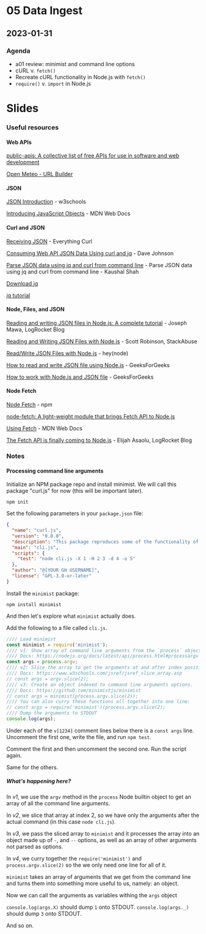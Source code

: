 # 05 Data Ingest

## 2023-01-31

### Agenda

- a01 review: minimist and command line options
- cURL v. `fetch()`
- Recreate cURL functionality in Node.js with `fetch()`
- `require()` v. `import` in Node.js


# Slides



### Useful resources

#### Web APIs

[public-apis: A collective list of free APIs for use in software and web development](https://github.com/public-apis/public-apis) 

[Open Meteo - URL Builder](https://open-meteo.com/en/docs#api_form)

#### JSON

[JSON Introduction](https://www.w3schools.com/js/js_json_intro.asp) - w3schools

[Introducing JavaScript Objects](https://developer.mozilla.org/en-US/docs/Learn/JavaScript/Objects) - MDN Web Docs

#### Curl and JSON

[Receiving JSON](https://everything.curl.dev/http/post/json#receiving-json) - Everything Curl

[Consuming Web API JSON Data Using curl and jq](https://thisdavej.com/consuming-web-api-json-data-using-curl-and-jq/) - Dave Johnson

[Parse JSON data using jq and curl from command line](https://medium.com/how-tos-for-coders/https-medium-com-how-tos-for-coders-parse-json-data-using-jq-and-curl-from-command-line-5aa8a05cd79b) - Parse JSON data using jq and curl from command line - Kaushal Shah

[Download jq](https://stedolan.github.io/jq/download/)

[jq tutorial](https://stedolan.github.io/jq/tutorial/)

#### Node, Files, and JSON

[Reading and writing JSON files in Node.js: A complete tutorial](https://blog.logrocket.com/reading-writing-json-files-nodejs-complete-tutorial/) - Joseph Mawa, LogRocket Blog

[Reading and Writing JSON Files with Node.js](https://stackabuse.com/reading-and-writing-json-files-with-node-js/) - Scott Robinson, StackAbuse

[Read/Write JSON Files with Node.js](https://heynode.com/tutorial/readwrite-json-files-nodejs/) - hey(node)

[How to read and write JSON file using Node.js](https://www.geeksforgeeks.org/how-to-read-and-write-json-file-using-node-js/) - GeeksForGeeks

[How to work with Node.js and JSON file](https://www.geeksforgeeks.org/how-to-work-with-node-js-and-json-file/) - GeeksForGeeks

#### Node Fetch

[Node Fetch](https://www.npmjs.com/package/node-fetch) - npm

[node-fetch: A light-weight module that brings Fetch API to Node.js](https://github.com/node-fetch/node-fetch)

[Using Fetch](https://developer.mozilla.org/en-US/docs/Web/API/Fetch_API/Using_Fetch) - MDN Web Docs

[The Fetch API is finally coming to Node.js](https://blog.logrocket.com/fetch-api-node-js/) - Elijah Asaolu, LogRocket Blog

### Notes

#### Processing command line arguments

Initialize an NPM package repo and install minimist.
We will call this package "curl.js" for now (this will be important later).

```
npm init
```

Set the following parameters in your `package.json` file:

```package.json
{
  "name": "curl.js",
  "version": "0.0.0",
  "description": "This package reproduces some of the functionality of cURL using Node.js fetch.",
  "main": "cli.js",
  "scripts": {
    "test": "node cli.js -X 1 -H 2 3 -d 4 -o 5" 
  },
  "author": "@[YOUR GH USERNAME]",
  "license": "GPL-3.0-or-later"
}
```

Install the `minimist` package:

```
npm install minimist
```

And then let's explore what `minimist` actually does.

Add the following to a file called `cli.js`.

```cli.js
//// Load minimist
const minimist = require('minimist');
//// v1: Show array of command line arguments from the `process` object.
//// Docs: https://nodejs.org/docs/latest/api/process.html#processargv
const args = process.argv;
//// v2: Slice the array to get the arguments at and after index position 2.
//// Docs: https://www.w3schools.com/jsref/jsref_slice_array.asp
// const args = argv.slice(2);
//// v3: Create an object indexed to command line arguments options.
//// Docs: https://github.com/minimistjs/minimist
// const args = minimist(process.argv.slice(2));
//// You can also curry these functions all together into one line:
// const args = require('minimist')(process.argv.slice(2);
//// Dump the arguments to STDOUT
console.log(args);
```

Under each of the `v[1234]` comment lines below there is a `const args` line.
Uncomment the first one, write the file, and run `npm test`.

Comment the first and then uncomment the second one.
Run the script again.

Same for the others. 

##### What's happening here? 

In _v1_, we use the `argv` method in the `process` Node builtin object to get an array of all the command line arguments.

In _v2_, we slice that array at index 2, so we have only the arguments after the actual command (in this case `node cli.js`). 

In _v3_, we pass the sliced array to `minimist` and it processes the array into an object made up of `-`, and `--` options, as well as an array of other arguments not parsed as options.

In _v4_, we curry together the `require('minimist')` and `process.argv.slice(2)` so the we only need one line for all of it.

`minimist` takes an array of arguments that we get from the command line and turns them into something more useful to us, namely: an object.

Now we can call the arguments as variables withing the `args` object

`console.log(args.X)` should dump `1` onto STDOUT.
`console.log(args._)` should dump `3` onto STDOUT.

And so on.

<!--
#### Get JSON weather data with cURL

We'll get some weather data from Open Meteo (see ULR builder above) using Curl:

```
curl "https://api.open-meteo.com/v1/forecast?latitude=35.92&longitude=-79.05&current_weather=true&temperature_unit=fahrenheit&windspeed_unit=mph&precipitation_unit=inch&timezone=America%2FNew_York"
```
The output is just a string of JSON, which is fine for a computer to read, but hard for us. If we want to be able to see it in a pretty format, we can use a tool called `jq`, which is a command line implementation of jQuery. 

```
curl "https://api.open-meteo.com/v1/forecast?latitude=35.92&longitude=-79.05&current_weather=true&temperature_unit=fahrenheit&windspeed_unit=mph&precipitation_unit=inch&timezone=America%2FNew_York" | jq
```

What we're seeing here is the current weather in data.

Another way that we can write this command is as follows: 

```
curl -s -G -d "latitude=35.92&longitude=-79.05" https://api.open-meteo.com/v1/forecast | jq
```

Which is shorthand for:

```
curl --silent --get --data 'latitude=35.92&longitude=-79.05' https://api.open-meteo.com/v1/forecast 
```

Let's save that to a file:

```
curl --silent --get --data 'latitude=35.92&longitude=-79.05' https://api.open-meteo.com/v1/forecast --output current_weather.json
```

Another way we can save to a file, if you will remember, is to redirect STDOUT into a file: 

```
curl --silent --get --data 'latitude=35.92&longitude=-79.05' https://api.open-meteo.com/v1/forecast > current_weather.json
```

Let's look at that file: 

```
cat current_weather.json
```

You'll notice that the command line hangs weirdly.
This is because there is not an end of line character at the end of the line we wrote into the file.

Most of the time this doesn't matter, but sometimes it does, so it is good practice to try to make your files have a line break at the end. One way is to add `printf "\n"` which will put a non-printing newline character at the end. 

This is a vestige of another era in which we might have been actually printing this output onto a physical medium. The old ways are always with us somewhere in there.

```
curl --silent --get --data 'latitude=35.92&longitude=-79.05' https://api.open-meteo.com/v1/forecast > current_weather.json && printf "\n" >> current_weather.json
```

Remember that when you want to overwrite a file, you use `>` but when you want to append more to a file you use `>>`.

#### Reading and writing files in Node

Okay, so we have some data in a file.

Let's read that in using Node.

First things first, let's set up a package so we can install things if we need to (hint, we will need to). 

```
npm init
```

And then let's write a script to read a file.

```curl.js
// Load built-in fs module using CommonJS syntax
const fs = require("fs");
// Read our JSON file into a variable
let currentJSON = fs.readFileSync("./current_weather.json"); 
// Put the data back out onto STDOUT
console.log(currentJSON);
```

What's happening here? 

Well, we are reading a JavaScript object into a variable from a file and then echoing that back onto STDOUT but it is not going to make any sense because all we are seeing is the memory buffer.
We need to convert the object BACK into a string in order to make it make sense for us.

```curl.js
// Load built-in fs module using CommonJS syntax
const fs = require("fs");
// Read our JSON file into a variable
let currentJSON = fs.readFileSync("./current_weather.json"); 
// Convert data back to string
let currentString = JSON.parse(currentJSON);
// Put the stringified data back out onto STDOUT
console.log(currentString);
```

#### Fetch

Fetch is part of the browser-side implementation of the V8 JS engine, but it will not be a built-in for Node until v18.x.x. For now we can install it using: 

```
npm install node-fetch
```

We're going to use Fetch to so the same thing that we just did with curl, but in JS. 

There is one thing though, node-fetch doesn't allow for us to load it using CommonJS (CJS) syntax. So, instead, we'll use the ECMAScript Method (ESM).

```curl.js
// Load fetch
import fetch from 'node-fetch';
// Load minimist
import minimist from 'minimist';
// Create an object from command line arguments
const args = minimist(process.argv.slice(2));
// Dump the arguments to STDOUT
console.log(args)
```

```
// Make a request
const response = await fetch('https://api.open-meteo.com/v1/forecast?latitude=35.92&longitude=-79.05&current_weather=true&temperature_unit=fahrenheit&windspeed_unit=mph&precipitation_unit=inch&timezone=America%2FNew_York');
// Get the data from the request
const data = await response.json();
// Log the data onto STDOUT
console.log(data);
```

And then let's run it with Node:

```
node curl.js
```

This, unfortunately, gives us this error:

```
(node:3003) Warning: To load an ES module, set "type": "module" in the package.json or use the .mjs extension.
(Use `node --trace-warnings ...` to show where the warning was created)
/home/john/Workspace/acquire2/weather.js:2
import fetch from 'node-fetch';
^^^^^^

SyntaxError: Cannot use import statement outside a module
    at Object.compileFunction (node:vm:360:18)
    at wrapSafe (node:internal/modules/cjs/loader:1055:15)
    at Module._compile (node:internal/modules/cjs/loader:1090:27)
    at Object.Module._extensions..js (node:internal/modules/cjs/loader:1180:10)
    at Module.load (node:internal/modules/cjs/loader:1004:32)
    at Function.Module._load (node:internal/modules/cjs/loader:839:12)
    at Function.executeUserEntryPoint [as runMain] (node:internal/modules/run_main:81:12)
    at node:internal/main/run_main_module:17:47
```

BUT, lucky for us, the error tells us _EXACTLY_ what to do to fix it and gives us two options.

Let's take the easier of the two and change the file extension.

```
mv fetch_weather.js fetch_weather.mjs
```

What happens when we run it again? 

```
node fetch_weather.mjs
```

```package.json
{
  "name": "curl.js",
  "version": "0.0.0",
  "description": "This package reproduces some of the functionality of cURL using Node.js fetch.",
  "main": "cli.js",
  "scripts": {
    "test": "node cli.js -X GET -H \"Content-Type: application/x-www-form-urlencoded\" https://httpbin.org/anything -d \"value=panda\" -o ./output.json" 
  },
  "author": "@[YOUR GH USERNAME]",
  "license": "GPL-3.0-or-later"
  }
}
```

_Et voila:_

```
{
  latitude: 35.875,
  longitude: -79,
  generationtime_ms: 0.30303001403808594,
  utc_offset_seconds: -14400,
  timezone: 'America/New_York',
  timezone_abbreviation: 'EDT',
  elevation: 127,
  current_weather: {
    temperature: 75.2,
    windspeed: 3.1,
    winddirection: 201,
    weathercode: 80,
    time: '2022-09-12T20:00'
  }
}
```

##### Write out to a file

We will start off with the same thing as previously to get data. 

```curl.js
// Load fetch
import fetch from 'node-fetch';
// Nake a request
const response = await fetch('https://api.open-meteo.com/v1/forecast?latitude=35.92&longitude=-79.05&current_weather=true&temperature_unit=fahrenheit&windspeed_unit=mph&precipitation_unit=inch&timezone=America%2FNew_York');
// Get the data from the request
const data = await response.json();
```

But instead of logging it onto STDOUT, we are going to write it to a file with the `fs` builtin. 

```fetch_weather.js
// Load fetch
import fetch from 'node-fetch';
// Make a request
const response = await fetch('https://api.open-meteo.com/v1/forecast?latitude=35.92&longitude=-79.05&current_weather=true&temperature_unit=fahrenheit&windspeed_unit=mph&precipitation_unit=inch&timezone=America%2FNew_York');
// Get the data from the request
const data = await response.json();
// Load fs built-in
import fs from 'fs';
// Stringify data
let dataString = JSON.stringify(data)
// Write the data to a file
fs.writeFileSync("./weather_forecast.json", dataString)
```

We have to stringify the data to write it to a file or Node will throw us an error, because we are only allow to write text strings to plaintext files.
-->
